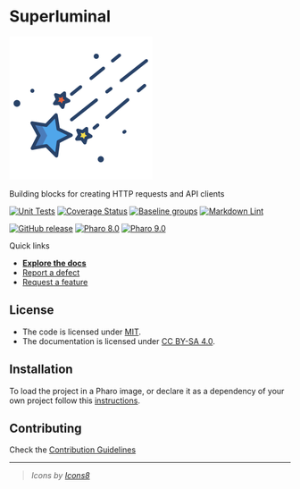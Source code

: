 # Superluminal

![Logo](assets/logo.svg)

Building blocks for creating HTTP requests and API clients

[![Unit Tests](https://github.com/ba-st/Superluminal/actions/workflows/unit-tests.yml/badge.svg)](https://github.com/ba-st/Superluminal/actions/workflows/unit-tests.yml)
[![Coverage Status](https://codecov.io/github/ba-st/Superluminal/coverage.svg?branch=release-candidate)](https://codecov.io/gh/ba-st/Superluminal/branch/release-candidate)
[![Baseline groups](https://github.com/ba-st/Superluminal/actions/workflows/loading-groups.yml/badge.svg)](https://github.com/ba-st/Superluminal/actions/workflows/loading-groups.yml)
[![Markdown Lint](https://github.com/ba-st/Superluminal/actions/workflows/markdown-lint.yml/badge.svg)](https://github.com/ba-st/Superluminal/actions/workflows/markdown-lint.yml)


[![GitHub release](https://img.shields.io/github/release/ba-st/Superluminal.svg)](https://github.com/ba-st/Superluminal/releases/latest)
[![Pharo 8.0](https://img.shields.io/badge/Pharo-8.0-informational)](https://pharo.org)
[![Pharo 9.0](https://img.shields.io/badge/Pharo-9.0-informational)](https://pharo.org)

Quick links

- [**Explore the docs**](docs/)
- [Report a defect](https://github.com/ba-st/Superluminal/issues/new?labels=Type%3A+Defect)
- [Request a feature](https://github.com/ba-st/Superluminal/issues/new?labels=Type%3A+Feature)

## License

- The code is licensed under [MIT](LICENSE).
- The documentation is licensed under [CC BY-SA 4.0](http://creativecommons.org/licenses/by-sa/4.0/).

## Installation

To load the project in a Pharo image, or declare it as a dependency of your own
project follow this [instructions](docs/Installation.md).

## Contributing

Check the [Contribution Guidelines](CONTRIBUTING.md)

---

> *Icons by [Icons8](https://icons8.com)*
